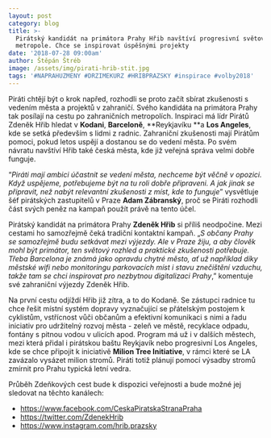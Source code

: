 ```yaml
---
layout: post
category: blog
title: >-
  Pirátský kandidát na primátora Prahy Hřib navštíví progresivní světové
  metropole. Chce se inspirovat úspěšnými projekty
date: '2018-07-28 09:00am'
author: Štěpán Štréb
image: /assets/img/pirati-hrib-stit.jpg
tags: '#NAPRAHUZMENY #DRZIMEKURZ #HRIBPRAZSKY #inspirace #volby2018'
---
```

Piráti chtějí být o krok napřed, rozhodli se proto začít sbírat zkušenosti s vedením města a projektů v zahraničí. Svého kandidáta na primátora Prahy tak posílají na cestu po zahraničních metropolích. Inspiraci má lídr Pirátů Zdeněk Hřib hledat v **Kodani**, **Barceloně**, **Reykjavíku **a **Los Angeles**, kde se setká především s lidmi z radnic. Zahraniční zkušenosti mají Pirátům pomoci, pokud letos uspějí a dostanou se do vedení města. Po svém návratu navštíví Hřib také česká města, kde již veřejná správa velmi dobře funguje.

“_Piráti mají ambici účastnit se vedení města, nechceme být věčně v opozici. Když uspějeme, potřebujeme být na tu roli dobře připraveni. A jak jinak se připravit, než nabýt relevantní zkušenosti z míst, kde to funguje_” vysvětluje šéf pirátských zastupitelů v Praze **Adam Zábranský**, proč se Piráti rozhodli část svých peněz na kampaň použít právě na tento účel.

Pirátský kandidát na primátora Prahy **Zdeněk Hřib** si příliš neodpočine. Mezi cestami ho samozřejmě čeká tradiční kontaktní kampaň. „_S občany Prahy se samozřejmě budu setkávat mezi výjezdy. Ale v Praze žiju, a aby člověk mohl být primátor, ten světový rozhled a praktické zkušenosti potřebuje. Třeba Barcelona je známá jako opravdu chytré město, ať už například díky městské wifi nebo monitoringu parkovacích míst i stavu znečištění vzduchu, takže tam se chci inspirovat pro nezbytnou digitalizaci Prahy_,” komentuje své zahraniční výjezdy Zdeněk Hřib.

Na první cestu odjíždí Hřib již zítra, a to do Kodaně. Se zástupci radnice tu chce řešit místní systém dopravy vyznačující se přátelským postojem k cyklistům, vstřícnost vůči občanům a efektivní komunikaci s nimi a řadu iniciativ pro udržitelný rozvoj města - zeleň ve městě, recyklace odpadu, fontány s pitnou vodou v ulicích apod. Program má už i v dalších městech, mezi která přidal i pirátskou baštu Reykjavík nebo progresivní Los Angeles, kde se chce připojit k iniciativě **Milion Tree Initiative**, v rámci které se LA zavázalo vysázet milion stromů. Piráti totiž plánují pomocí výsadby stromů zmírnit pro Prahu typická letní vedra.

Průběh Zdeňkových cest bude k dispozici veřejnosti a bude možné jej sledovat na těchto kanálech:

* <https://www.facebook.com/CeskaPiratskaStranaPraha>
* [https://twitter.com/ZdenekHrib](https://twitter.com/ZdenekHrib)
* <https://www.instagram.com/hrib.prazsky>
